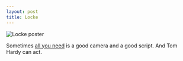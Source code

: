 ```yaml
---
layout: post
title: Locke
---
```


![Locke poster](http://upload.wikimedia.org/wikipedia/en/e/e6/Locke_poster.jpg)

Sometimes [all you need](http://www.imdb.com/title/tt2692904/) is a good camera and a good script. And Tom Hardy can act. 
